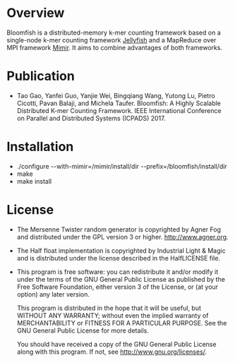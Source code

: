 # Overview
Bloomfish is a distributed-memory k-mer counting framework based on a single-node k-mer counting framework [Jellyfish](https://github.com/gmarcais/Jellyfish.git) and a MapReduce over MPI framework [Mimir](https://github.com/TauferLab/Mimir.git). It aims to combine advantages of both frameworks.

# Publication
* Tao Gao, Yanfei Guo, Yanjie Wei, Bingqiang Wang, Yutong Lu, Pietro Cicotti,
Pavan Balaji, and Michela Taufer. Bloomfish: A Highly Scalable Distributed K-mer
Counting Framework. IEEE International Conference on Parallel and Distributed
Systems (ICPADS) 2017.

# Installation

* ./configure --with-mimir=/mimir/install/dir
  --prefix=/bloomfish/install/dir
* make
* make install

# License

* The Mersenne Twister random generator is copyrighted by Agner Fog
  and distributed under the GPL version 3 or
  higher. http://www.agner.org.

* The Half float implementation is copyrighted by Industrial Light &
  Magic and is distributed under the license described in the
  HalfLICENSE file.

*   This program is free software: you can redistribute it and/or modify
    it under the terms of the GNU General Public License as published by
    the Free Software Foundation, either version 3 of the License, or
    (at your option) any later version.

    This program is distributed in the hope that it will be useful,
    but WITHOUT ANY WARRANTY; without even the implied warranty of
    MERCHANTABILITY or FITNESS FOR A PARTICULAR PURPOSE.  See the
    GNU General Public License for more details.

    You should have received a copy of the GNU General Public License
    along with this program.  If not, see <http://www.gnu.org/licenses/>.
